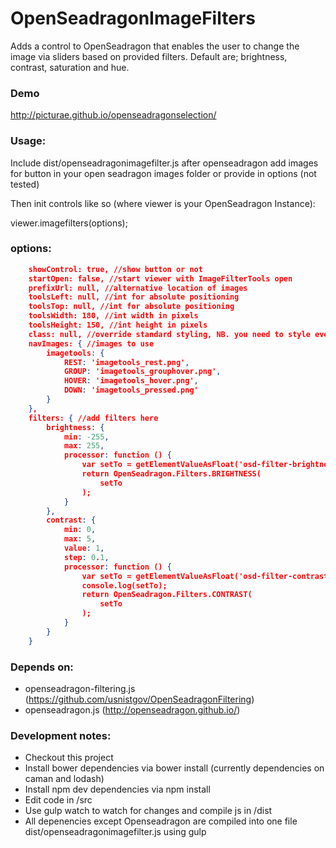 # OpenSeadragonImageFilters

Adds a control to OpenSeadragon that enables the user to change the image via sliders based on provided filters.
Default are; brightness, contrast, saturation and hue.

### Demo
http://picturae.github.io/openseadragonselection/

### Usage:
Include dist/openseadragonimagefilter.js after openseadragon
add images for button in your open seadragon images folder or provide in options (not tested)

Then init controls like so (where viewer is your OpenSeadragon Instance):

viewer.imagefilters(options);

### options:
```json
    showControl: true, //show button or not
    startOpen: false, //start viewer with ImageFilterTools open
    prefixUrl: null, //alternative location of images
    toolsLeft: null, //int for absolute positioning
    toolsTop: null, //int for absolute positioning
    toolsWidth: 180, //int width in pixels
    toolsHeight: 150, //int height in pixels
    class: null, //override standard styling, NB. you need to style everything
    navImages: { //images to use
        imagetools: {
            REST: 'imagetools_rest.png',
            GROUP: 'imagetools_grouphover.png',
            HOVER: 'imagetools_hover.png',
            DOWN: 'imagetools_pressed.png'
        }
    },
    filters: { //add filters here
        brightness: {
            min: -255,
            max: 255,
            processor: function () {
                var setTo = getElementValueAsFloat('osd-filter-brightness');
                return OpenSeadragon.Filters.BRIGHTNESS(
                    setTo
                );
            }
        },
        contrast: {
            min: 0,
            max: 5,
            value: 1,
            step: 0.1,
            processor: function () {
                var setTo = getElementValueAsFloat('osd-filter-contrast');
                console.log(setTo);
                return OpenSeadragon.Filters.CONTRAST(
                    setTo
                );
            }
        }
    }
```
### Depends on:
* openseadragon-filtering.js (https://github.com/usnistgov/OpenSeadragonFiltering)
* openseadragon.js (http://openseadragon.github.io/)

### Development notes:
* Checkout this project
* Install bower dependencies via bower install (currently dependencies on caman and lodash)
* Install npm dev dependencies via npm install
* Edit code in /src
* Use gulp watch to watch for changes and compile js in /dist
* All depenencies except Openseadragon are compiled into one file dist/openseadragonimagefilter.js using gulp
